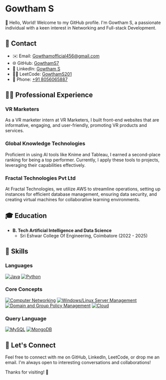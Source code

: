 # Gowtham S

👋 Hello, World! Welcome to my GitHub profile. I'm Gowtham S, a passionate individual with a keen interest in Networking and Full-stack Development.

## 📧 Contact

- ✉️ Email: [Gowthamofficial456@gmail.com](mailto:Gowthamofficial456@gmail.com)
- 🌐 GitHub: [GowthamS7](https://github.com/GowthamS7)
- 💼 LinkedIn: [Gowtham S](https://www.linkedin.com/in/gowtham-s468b94228/)
- 👨‍💻 LeetCode: [GowthamS201](https://leetcode.com/GowthamS201/)
- 📱 Phone: [+91 8056065887](tel:+918056065887)


## 👨‍💻 Professional Experience

### VR Marketers

As a VR marketer intern at VR Marketers, I built front-end websites that are informative, engaging, and user-friendly, promoting VR products and services.

### Global Knowledge Technologies

Proficient in using AI tools like Knime and Tableau, I earned a second-place ranking for being a top performer. Currently, I apply these tools to projects, leveraging their capabilities effectively.

### Fractal Technologies Pvt Ltd

At Fractal Technologies, we utilize AWS to streamline operations, setting up instances for efficient database management, ensuring data security, and creating virtual machines for collaborative learning environments.

## 🎓 Education

- **B. Tech Artificial Intelligence and Data Science**
  - Sri Eshwar College Of Engineering, Coimbatore (2022 - 2025)

## 💼 Skills

### Languages
[![Java](https://img.shields.io/badge/Java-Intermediate-orange)]()
[![Python](https://img.shields.io/badge/Python-Intermediate-blue)]()

### Core Concepts
[![Computer Networking](https://img.shields.io/badge/Computer%20Networking-Intermediate-brightgreen)]()
[![Windows/Linux Server Management](https://img.shields.io/badge/Server%20Management-Advanced-brightgreen)]()
[![Domain and Group Policy Management](https://img.shields.io/badge/Policy%20Management-Advanced-brightgreen)]()
[![Cloud](https://img.shields.io/badge/Cloud-Intermediate-yellow)]()

### Query Language
[![MySQL](https://img.shields.io/badge/MySQL-Intermediate-yellow)]()
[![MongoDB](https://img.shields.io/badge/MongoDB-Intermediate-yellow)]()



## 🌟 Let's Connect

Feel free to connect with me on GitHub, LinkedIn, LeetCode, or drop me an email. I'm always open to interesting conversations and collaborations!

Thanks for visiting! 🚀
